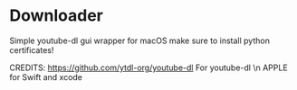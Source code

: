 # Downloader
Simple youtube-dl gui wrapper for macOS
make sure to install python certificates!


CREDITS:
https://github.com/ytdl-org/youtube-dl For youtube-dl
\n APPLE for Swift and xcode
